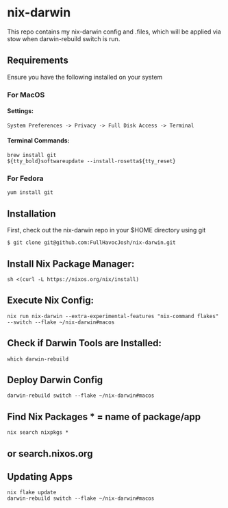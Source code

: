 # nix-darwin

This repo contains my nix-darwin config and .files, which will be applied via stow when darwin-rebuild switch is run. 

## Requirements

Ensure you have the following installed on your system

### For MacOS
#### Settings:
```
System Preferences -> Privacy -> Full Disk Access -> Terminal
```
#### Terminal Commands:
```
brew install git
${tty_bold}softwareupdate --install-rosetta${tty_reset}
```

### For Fedora

```
yum install git
```

## Installation

First, check out the nix-darwin repo in your $HOME directory using git

```
$ git clone git@github.com:FullHavocJosh/nix-darwin.git
```

## Install Nix Package Manager:
```
sh <(curl -L https://nixos.org/nix/install)
```
## Execute Nix Config:
```
nix run nix-darwin --extra-experimental-features "nix-command flakes" --switch --flake ~/nix-darwin#macos
```
## Check if Darwin Tools are Installed:
```
which darwin-rebuild
```
## Deploy Darwin Config
```
darwin-rebuild switch --flake ~/nix-darwin#macos
```
## Find Nix Packages * = name of package/app
```
nix search nixpkgs *
```
## or search.nixos.org

## Updating Apps
```
nix flake update
darwin-rebuild switch --flake ~/nix-darwin#macos
```
